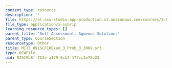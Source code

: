 ```yaml
---
content_type: resource
description: ''
file: https://ol-ocw-studio-app-production.s3.amazonaws.com/courses/3-091sc-introduction-to-solid-state-chemistry-fall-2010/92519b8f752ea1796cb2177cc3e75b23_MIT3_091SCF10Exam_3_Prob_3_300k.srt
file_type: application/x-subrip
learning_resource_types: []
parent_title: 'Self-Assessment: Aqueous Solutions'
parent_type: CourseSection
resourcetype: Other
title: MIT3_091SCF10Exam_3_Prob_3_300k.srt
type: OCWFile
uid: 92519b8f-752e-a179-6cb2-177cc3e75b23
---
```

